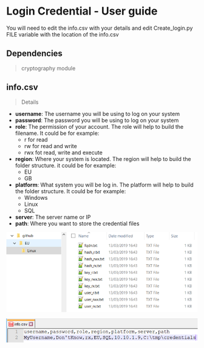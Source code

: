 # Login Credential - User guide
You will need to edit the info.csv with your details and edit Create_login.py FILE variable with the location of the info.csv

## Dependencies
>cryptography module

## info.csv
>Details
* **username**: The username you will be using to log on your system
* **password**: The password you will be using to log on your system
* **role**: The permission of your account. The role will help to build the filename. It could be for example:
  * r for read
  * rw for read and write
  * rwx fot read, write and execute
* **region**: Where your system is located. The region will help to build the folder structure. it could be for example:
  * EU
  * GB
* **platform**: What system you will be log in. The platform will help to build the folder structure. It could be for example:
  * Windows
  * Linux
  * SQL
* **server**: The server name or IP
* **path**: Where you want to store the credential files

![example_folder](example_folder.png)

![example_info](example_info-csv.png)